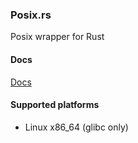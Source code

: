 ### Posix.rs

Posix wrapper for Rust

#### Docs

[Docs](http://mahkoh.github.io/posix/doc/posix/index.html)

#### Supported platforms

- Linux x86_64 (glibc only)
